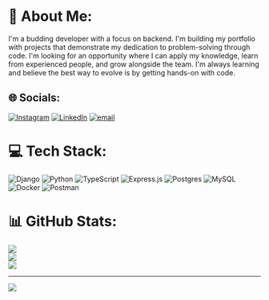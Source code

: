 # 💫 About Me:
I'm a budding developer with a focus on backend. I'm building my portfolio with projects that demonstrate my dedication to problem-solving through code. I'm looking for an opportunity where I can apply my knowledge, learn from experienced people, and grow alongside the team. I'm always learning and believe the best way to evolve is by getting hands-on with code.


## 🌐 Socials:
[![Instagram](https://img.shields.io/badge/Instagram-%23E4405F.svg?logo=Instagram&logoColor=white)](https://instagram.com/@luizdrilard) [![LinkedIn](https://img.shields.io/badge/LinkedIn-%230077B5.svg?logo=linkedin&logoColor=white)](https://linkedin.com/in/luiz-drilard) [![email](https://img.shields.io/badge/Email-D14836?logo=gmail&logoColor=white)](mailto:luizgustavolimadrilard@gmail.com) 

# 💻 Tech Stack:
![Django](https://img.shields.io/badge/django-%23092E20.svg?style=flat&logo=django&logoColor=white) ![Python](https://img.shields.io/badge/python-3670A0?style=flat&logo=python&logoColor=ffdd54) ![TypeScript](https://img.shields.io/badge/typescript-%23007ACC.svg?style=flat&logo=typescript&logoColor=white) ![Express.js](https://img.shields.io/badge/express.js-%23404d59.svg?style=flat&logo=express&logoColor=%2361DAFB) ![Postgres](https://img.shields.io/badge/postgres-%23316192.svg?style=flat&logo=postgresql&logoColor=white) ![MySQL](https://img.shields.io/badge/mysql-4479A1.svg?style=flat&logo=mysql&logoColor=white) ![Docker](https://img.shields.io/badge/docker-%230db7ed.svg?style=flat&logo=docker&logoColor=white) ![Postman](https://img.shields.io/badge/Postman-FF6C37?style=flat&logo=postman&logoColor=white)
# 📊 GitHub Stats:
![](https://github-readme-stats.vercel.app/api?username=luiz-github&theme=dark&hide_border=false&include_all_commits=false&count_private=false)<br/>
![](https://nirzak-streak-stats.vercel.app/?user=luiz-github&theme=dark&hide_border=false)<br/>
![](https://github-readme-stats.vercel.app/api/top-langs/?username=luiz-github&theme=dark&hide_border=false&include_all_commits=false&count_private=false&layout=compact)

---
[![](https://visitcount.itsvg.in/api?id=luiz-github&icon=0&color=0)](https://visitcount.itsvg.in)

<!-- Proudly created with GPRM ( https://gprm.itsvg.in ) -->
